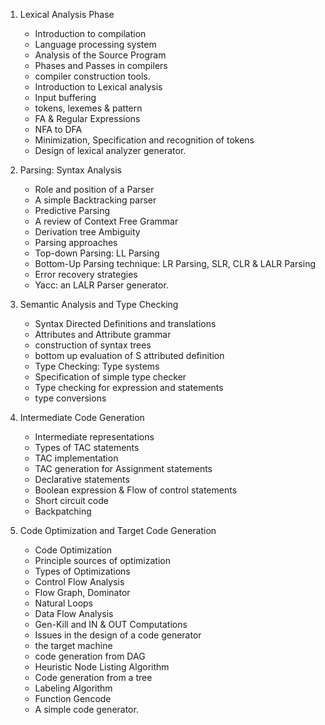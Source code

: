 1. Lexical Analysis Phase

   - Introduction to compilation
   - Language processing system
   - Analysis of the Source Program
   - Phases and Passes in compilers
   - compiler construction tools.
   - Introduction to Lexical analysis
   - Input buffering
   - tokens, lexemes & pattern
   - FA & Regular Expressions
   - NFA to DFA
   - Minimization, Specification and recognition of tokens
   - Design of lexical analyzer generator.

2. Parsing: Syntax Analysis

   - Role and position of a Parser
   - A simple Backtracking parser
   - Predictive Parsing
   - A review of Context Free Grammar
   - Derivation tree Ambiguity
   - Parsing approaches
   - Top-down Parsing: LL Parsing
   - Bottom-Up Parsing technique: LR Parsing, SLR, CLR & LALR Parsing
   - Error recovery strategies
   - Yacc: an LALR Parser generator.

3. Semantic Analysis and Type Checking

   - Syntax Directed Definitions and translations
   - Attributes and Attribute grammar
   - construction of syntax trees
   - bottom up evaluation of S attributed definition
   - Type Checking: Type systems
   - Specification of simple type checker
   - Type checking for expression and statements
   - type conversions

4. Intermediate Code Generation

   - Intermediate representations
   - Types of TAC statements
   - TAC implementation
   - TAC generation for Assignment statements
   - Declarative statements
   - Boolean expression & Flow of control statements
   - Short circuit code
   - Backpatching

5. Code Optimization and Target Code Generation

   - Code Optimization
   - Principle sources of optimization
   - Types of Optimizations
   - Control Flow Analysis
   - Flow Graph, Dominator
   - Natural Loops
   - Data Flow Analysis
   - Gen-Kill and IN & OUT Computations
   - Issues in the design of a code generator
   - the target machine
   - code generation from DAG
   - Heuristic Node Listing Algorithm
   - Code generation from a tree
   - Labeling Algorithm
   - Function Gencode
   - A simple code generator.
